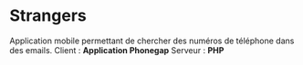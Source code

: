 # Strangers

Application mobile permettant de chercher des numéros de téléphone dans des emails.
Client : **Application Phonegap**
Serveur : **PHP**